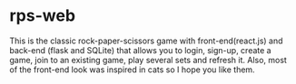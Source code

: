 # rps-web
This is the classic rock-paper-scissors game with front-end(react.js) and back-end (flask and SQLite)
that allows you to login, sign-up, create a game, join to an existing game, play several sets and refresh it.
Also, most of the front-end look was inspired in cats so I hope you like them. 
